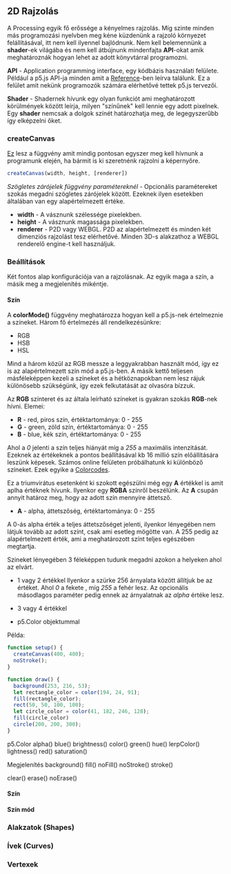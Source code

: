 ## 2D Rajzolás

A Processing egyik fő erőssége a kényelmes rajzolás. Míg szinte minden más programozási
nyelvben meg kéne küzdenünk a rajzoló környezet felállításával, itt nem kell ilyennel
bajlódnunk. Nem kell belemennünk a **shader**-ek világába és nem kell átbújnunk mindenfajta
**API**-okat amik meghatároznák hogyan lehet az adott könyvtárral programozni.

**API** - Application programming interface, egy kódbázis használati felülete. Például
a p5.js API-ja minden amit a [Reference](https://p5js.org/reference/)-ben leírva találunk.
Ez a felület amit nekünk programozók számára elérhetővé tettek p5.js tervezői.

**Shader** -  Shadernek hívunk egy olyan funkciót ami meghatározott körülmények között
leírja, milyen "színűnek" kell lennie egy adott pixelnek. Egy **shader** nemcsak a dolgok
színét határozhatja meg, de legegyszerűbb így elképzelni őket.

### createCanvas

[Ez](https://p5js.org/reference/#/p5/createCanvas) lesz a függvény amit mindig pontosan egyszer
meg kell hívnunk a programunk elején, ha bármit is ki szeretnénk rajzolni a képernyőre.

```JavaScript
createCanvas(width, height, [renderer])
```

*Szögletes zárójelek függvény paramétereknél* - Opcionális paramétereket szokás
megadni szögletes zárójelek között. Ezeknek ilyen esetekben általában van egy alapértelmezett
értéke.

- **width** - A vásznunk szélessége pixelekben.
- **height** - A vásznunk magassága pixelekben.
- **renderer** - P2D vagy WEBGL. P2D az alapértelmezett és minden két dimenziós rajzolást
tesz elérhetővé. Minden 3D-s alakzathoz a WEBGL renderelő engine-t kell használjuk.

### Beállítások

Két fontos alap konfigurációja van a rajzolásnak. Az egyik maga a szín, a másik meg a megjelenítés mikéntje.

#### Szín

A **colorMode()** függvény meghatározza hogyan kell a p5.js-nek értelmeznie a színeket.
Három fő értelmezés áll rendelkezésünkre:
- RGB
- HSB
- HSL

Mind a három közül az RGB messze a leggyakrabban használt mód, így ez is az alapértelmezett szín mód a p5.js-ben. A másik kettő teljesen másféleképpen kezeli a színeket és a hétköznapokban nem
lesz rájuk különösebb szükségünk, így ezek felkutatását az olvasóra bízzuk.

Az **RGB** színteret és az általa leírható színeket is gyakran szokás **RGB**-nek hívni.
Elemei:
- **R** - red, piros szín, értéktartománya: 0 - 255
- **G** - green, zöld szín, értéktartománya: 0 - 255
- **B** - blue, kék szín, értéktartománya: 0 - 255

Ahol a *0* jelenti a szín teljes hiányát míg a *255* a maximális intenzitását.
Ezeknek az értékeknek a pontos beállításával kb 16 millió szín előállítására leszünk
képesek. Számos online felületen próbálhatunk ki különböző színeket. Ezek egyike a [Colorcodes](https://htmlcolorcodes.com/color-picker/).

Ez a triumvirátus esetenként ki szokott egészülni még egy **A** értékkel is amit aplha
értéknek hívunk. Ilyenkor egy **RGBA** színről beszélünk. Az **A** csupán annyit határoz meg,
hogy az adott szín mennyire áttetsző.
- **A** - alpha, áttetszőség, értéktartománya: 0 - 255

A 0-ás alpha érték a teljes áttetszőséget jelenti, ilyenkor lényegében nem látjuk tovább
az adott színt, csak ami esetleg mögötte van. A 255 pedig az alapértelmezett érték, ami
a meghatározott színt teljes egészében megtartja.

Szineket lényegében 3 féleképpen tudunk megadni azokon a helyeken ahol az elvárt.
- 1 vagy 2 értékkel
Ilyenkor a szürke 256 árnyalata között állítjuk be az értéket. Ahol *0* a fekete
, míg *255* a fehér lesz. Az opcionális másodlagos paraméter pedig ennek az árnyalatnak
az *alpha* értéke lesz.
- 3 vagy 4 értékkel

- p5.Color objektummal

Példa:
```JavaScript
function setup() {
  createCanvas(400, 400);
  noStroke();
}

function draw() {
  background(253, 216, 53);
  let rectangle_color = color(194, 24, 91);
  fill(rectangle_color);
  rect(50, 50, 100, 100);
  let circle_color = color(41, 182, 246, 128);
  fill(circle_color)
  circle(200, 200, 300);
}
```

p5.Color
alpha()
blue()
brightness()
color()
green()
hue()
lerpColor()
lightness()
red()
saturation()

Megjelenítés
background()
fill()
noFill()
noStroke()
stroke()

clear()
    erase()
    noErase()


#### Szín
#### Szín mód
####

### Alakzatok (Shapes)

### Ívek (Curves)

### Vertexek
